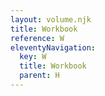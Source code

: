 ```yaml
---
layout: volume.njk
title: Workbook
reference: W
eleventyNavigation:
  key: W
  title: Workbook
  parent: H
---
```


